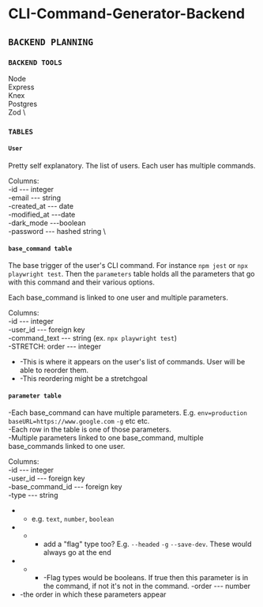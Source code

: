 # CLI-Command-Generator-Backend

## `BACKEND PLANNING`

### `BACKEND TOOLS`
  Node \
  Express \
  Knex \
  Postgres\
  Zod \

### `TABLES`

#### `User`
Pretty self explanatory. The list of users. Each user has multiple commands.

  Columns: \
  -id --- integer \
  -email --- string \
  -created_at --- date\
  -modified_at ---date \
  -dark_mode ---boolean \
  -password --- hashed string \
  
#### `base_command table`
The base trigger of the user's CLI command. For instance `npm jest` or `npx playwright test`. Then the `parameters` table holds all the parameters that go with this command and their various options. 

Each base_command is linked to one user and multiple parameters.

  Columns: \
  -id --- integer \
  -user_id --- foreign key \
  -command_text --- string (ex. `npx playwright test`) \
  -STRETCH: order --- integer 
   -   -This is where it appears on the user's list of commands. User will be able to reorder them. 
   -   -This reordering might be a stretchgoal 
      
#### `parameter table`
-Each base_command can have multiple parameters. E.g. `env=production` `baseURL=https://www.google.com` `-g` etc etc.  \
-Each row in the table is one of those parameters. \
-Multiple parameters linked to one base_command, multiple base_commands linked to one user.

  Columns: \
  -id --- integer \
  -user_id --- foreign key \
  -base_command_id --- foreign key \
  -type --- string 
  - - e.g. `text`, `number`, `boolean`
  - - - add a "flag" type too? E.g. `--headed` `-g` `--save-dev`. These would always go at the end
  - - - -Flag types would be booleans. If true then this parameter is in the command, if not it's not in the command.
  -order --- number 
  - -the order in which these parameters appear
